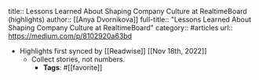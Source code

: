 title:: Lessons Learned About Shaping Company Culture at RealtimeBoard (highlights)
author:: [[Anya Dvornikova]]
full-title:: "Lessons Learned About Shaping Company Culture at RealtimeBoard"
category:: #articles
url:: https://medium.com/p/8102920a63bd

- Highlights first synced by [[Readwise]] [[Nov 18th, 2022]]
	- Collect stories, not numbers.
		- **Tags**: #[[favorite]]